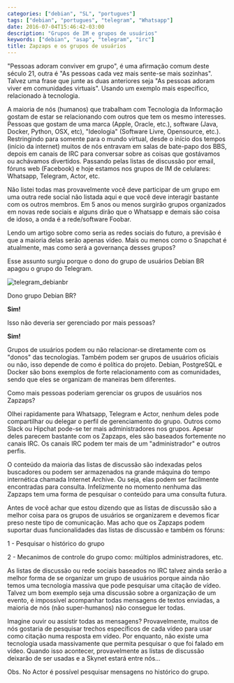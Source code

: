 ```yaml
---
categories: ["debian", "SL", "portugues"]
tags: ["debian", "portugues", "telegram", "Whatsapp"]
date: 2016-07-04T15:46:42-03:00
description: "Grupos de IM e grupos de usuários"
keywords: ["debian", "asap", "telegram", "irc"]
title: Zapzaps e os grupos de usuários
---
```

"Pessoas adoram conviver em grupo", é uma afirmação comum deste século 21, outra é "As pessoas cada vez mais sente-se mais sozinhas". Talvez uma frase que junte as duas anteriores seja "As pessoas adoram viver em comunidades virtuais". Usando um exemplo mais específico, relacionado à tecnologia.

A maioria de nós (humanos) que trabalham com Tecnologia da Informação gostam de estar se relacionando com outros que tem os mesmo interesses. Pessoas que gostam de uma marca (Apple, Oracle, etc.), software (Java, Docker, Python, OSX, etc), "Ideologia" (Software Livre, Opensource, etc.). Restringindo para somente para o mundo virtual, desde o início dos tempos (início da internet) muitos de nós entravam em salas de bate-papo dos BBS, depois em canais de IRC para conversar sobre as coisas que gostávamos ou achávamos divertidos. Passando pelas listas de discussão por email, fóruns web (Facebook) e hoje estamos nos grupos de IM de celulares: Whatsapp, Telegram, Actor, etc.

Não listei todas mas provavelmente você deve participar de um grupo em uma outra rede social não listada aqui e que você deve interagir bastante com os outros membros. Em 5 anos ou menos surgirão grupos organizados em novas rede sociais e alguns dirão que o Whatsapp e demais são coisa de idoso, a onda é a rede/software Foobar.

Lendo um artigo sobre como seria as redes sociais do futuro, a previsão é que a maioria delas serão apenas vídeo. Mais ou menos como o Snapchat é atualmente, mas como será a governança desses grupos?

Esse assunto surgiu porque o dono do grupo de usuários Debian BR apagou o grupo do Telegram.

![telegram_debianbr](/images/telegram_debianbr.jpg)

Dono grupo Debian BR?

**Sim!**

Isso não deveria ser gerenciado por mais pessoas?

**Sim!**

Grupos de usuários podem ou não relacionar-se diretamente com os "donos" das tecnologias. Também podem ser grupos de usuários oficiais ou não, isso depende de como é política do projeto. Debian, PostgreSQL e Docker são bons exemplos de forte relacionamento com as comunidades, sendo que eles se organizam de maneiras bem diferentes.

Como mais pessoas poderiam gerenciar os grupos de usuários nos Zapzaps?

Olhei rapidamente para Whatsapp, Telegram e Actor, nenhum deles pode compartilhar ou delegar o perfil de gerenciamento do grupo. Outros como Slack ou Hipchat pode-se ter mais administradores nos grupos. Apesar deles parecem bastante com os Zapzaps, eles são baseados fortemente no canais IRC. Os canais IRC podem ter mais de um "administrador" e outros perfis.

O conteúdo da maioria das listas de discussão são indexadas pelos buscadores ou podem ser armazenados na grande máquina do tempo internética chamada Internet Archive. Ou seja, elas podem ser facilmente encontradas para consulta. Infelizmente no momento nenhuma das Zapzaps tem uma forma de pesquisar o conteúdo para uma consulta futura.

Antes de você achar que estou dizendo que as listas de discussão são a melhor coisa para os grupos de usuários se organizarem e devemos ficar preso neste tipo de comunicação. Mas acho que os Zapzaps podem suportar duas funcionalidades das listas de discussão e também os fóruns:

1 - Pesquisar o histórico do grupo

2 - Mecanimos de controle do grupo como: múltiplos administradores, etc.

As listas de discussão ou rede sociais baseados no IRC talvez ainda serão a melhor forma de se organizar um grupo de usuários porque ainda não temos uma tecnologia massiva que pode pesquisar uma citação de vídeo. Talvez um bom exemplo seja uma discussão sobre a organização de um evento, é impossível acompanhar todas mensagens de textos enviadas, a maioria de nós (não super-humanos) não consegue ler todas.

Imagine ouvir ou assistir todas as mensagens? Provavelmente, muitos de nós gostaria de pesquisar trechos específicos de cada vídeo para usar como citação numa resposta em vídeo. Por enquanto, não existe uma tecnologia usada massivamente que permita pesquisar o que foi falado em vídeo. Quando isso acontecer, provavelmente as listas de discussão deixarão de ser usadas e a Skynet estará entre nós...


Obs. No Actor é possível pesquisar mensagens no histórico do grupo.
